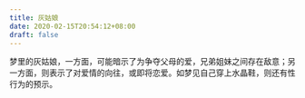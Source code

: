 ```yaml
---
title: 灰姑娘
date: 2020-02-15T20:54:12+08:00
draft: false
---
```


梦里的灰姑娘，一方面，可能暗示了为争夺父母的爱，兄弟姐妹之间存在敌意；另一方面，则表示了对爱情的向往，或即将恋爱。如梦见自己穿上水晶鞋，则还有性行为的预示。